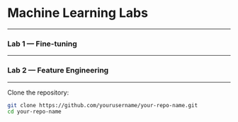 # Machine Learning Labs

---

### Lab 1 — Fine-tuning  

---

### Lab 2 — Feature Engineering  

---

Clone the repository:
```bash
git clone https://github.com/yourusername/your-repo-name.git
cd your-repo-name

